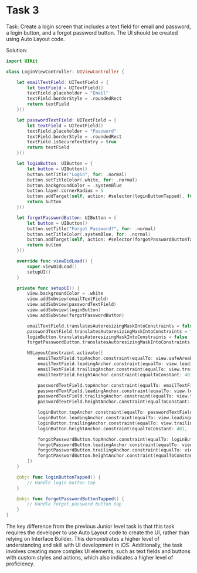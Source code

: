 # Task 3

Task: Create a login screen that includes a text field for email and password, a
login button, and a forgot password button. The UI should be created using Auto
Layout code.

Solution:

```swift
import UIKit

class LoginViewController: UIViewController {

    let emailTextField: UITextField = {
        let textField = UITextField()
        textField.placeholder = "Email"
        textField.borderStyle = .roundedRect
        return textField
    }()

    let passwordTextField: UITextField = {
        let textField = UITextField()
        textField.placeholder = "Password"
        textField.borderStyle = .roundedRect
        textField.isSecureTextEntry = true
        return textField
    }()

    let loginButton: UIButton = {
        let button = UIButton()
        button.setTitle("Login", for: .normal)
        button.setTitleColor(.white, for: .normal)
        button.backgroundColor = .systemBlue
        button.layer.cornerRadius = 5
        button.addTarget(self, action: #selector(loginButtonTapped), for: .touchUpInside)
        return button
    }()

    let forgotPasswordButton: UIButton = {
        let button = UIButton()
        button.setTitle("Forgot Password?", for: .normal)
        button.setTitleColor(.systemBlue, for: .normal)
        button.addTarget(self, action: #selector(forgotPasswordButtonTapped), for: .touchUpInside)
        return button
    }()

    override func viewDidLoad() {
        super.viewDidLoad()
        setupUI()
    }

    private func setupUI() {
        view.backgroundColor = .white
        view.addSubview(emailTextField)
        view.addSubview(passwordTextField)
        view.addSubview(loginButton)
        view.addSubview(forgotPasswordButton)

        emailTextField.translatesAutoresizingMaskIntoConstraints = false
        passwordTextField.translatesAutoresizingMaskIntoConstraints = false
        loginButton.translatesAutoresizingMaskIntoConstraints = false
        forgotPasswordButton.translatesAutoresizingMaskIntoConstraints = false

        NSLayoutConstraint.activate([
            emailTextField.topAnchor.constraint(equalTo: view.safeAreaLayoutGuide.topAnchor, constant: 20),
            emailTextField.leadingAnchor.constraint(equalTo: view.leadingAnchor, constant: 20),
            emailTextField.trailingAnchor.constraint(equalTo: view.trailingAnchor, constant: -20),
            emailTextField.heightAnchor.constraint(equalToConstant: 40),

            passwordTextField.topAnchor.constraint(equalTo: emailTextField.bottomAnchor, constant: 20),
            passwordTextField.leadingAnchor.constraint(equalTo: view.leadingAnchor, constant: 20),
            passwordTextField.trailingAnchor.constraint(equalTo: view.trailingAnchor, constant: -20),
            passwordTextField.heightAnchor.constraint(equalToConstant: 40),

            loginButton.topAnchor.constraint(equalTo: passwordTextField.bottomAnchor, constant: 20),
            loginButton.leadingAnchor.constraint(equalTo: view.leadingAnchor, constant: 20),
            loginButton.trailingAnchor.constraint(equalTo: view.trailingAnchor, constant: -20),
            loginButton.heightAnchor.constraint(equalToConstant: 40),

            forgotPasswordButton.topAnchor.constraint(equalTo: loginButton.bottomAnchor, constant: 20),
            forgotPasswordButton.leadingAnchor.constraint(equalTo: view.leadingAnchor, constant: 20),
            forgotPasswordButton.trailingAnchor.constraint(equalTo: view.trailingAnchor, constant: -20),
            forgotPasswordButton.heightAnchor.constraint(equalToConstant: 20)
        ])
    }

    @objc func loginButtonTapped() {
        // Handle login button tap
    }

    @objc func forgotPasswordButtonTapped() {
        // Handle forgot password button tap
    }
}
```

The key difference from the previous Junior level task is that this task
requires the developer to use Auto Layout code to create the UI, rather than
relying on Interface Builder. This demonstrates a higher level of understanding
and skill with UI development in iOS. Additionally, the task involves creating
more complex UI elements, such as text fields and buttons with custom styles and
actions, which also indicates a higher level of proficiency.
